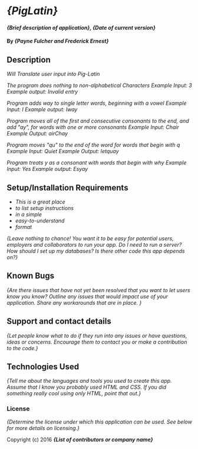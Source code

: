 # _{PigLatin}_

#### _{Brief description of application}, {Date of current version}_

#### By _**{Payne Fulcher and Frederick Ernest}**_

## Description

_Will Translate user input into Pig-Latin_

_The program does nothing to non-alphabetical Characters_
_Example Input: 3_
_Example output: Invalid entry_

_Program adds way to single letter words, beginning with a vowel_
_Example Input: I_
_Example output: Iway_

_Program moves all of the first and consecutive consonants to the end, and add "ay", for words with one or more consonants_
_Example Input: Chair_
_Example Output: airChay_

_Program moves "qu" to the end of the word for words that begin with q_
_Example Input: Quiet_
_Example Output: Ietquay_

_Program treats y as a consonant with words that begin with why_
_Example Input: Yes_
_Example output: Esyay_


## Setup/Installation Requirements

* _This is a great place_
* _to list setup instructions_
* _in a simple_
* _easy-to-understand_
* _format_

_{Leave nothing to chance! You want it to be easy for potential users, employers and collaborators to run your app. Do I need to run a server? How should I set up my databases? Is there other code this app depends on?}_

## Known Bugs

_{Are there issues that have not yet been resolved that you want to let users know you know?  Outline any issues that would impact use of your application.  Share any workarounds that are in place. }_

## Support and contact details

_{Let people know what to do if they run into any issues or have questions, ideas or concerns.  Encourage them to contact you or make a contribution to the code.}_

## Technologies Used

_{Tell me about the languages and tools you used to create this app. Assume that I know you probably used HTML and CSS. If you did something really cool using only HTML, point that out.}_

### License

*{Determine the license under which this application can be used.  See below for more details on licensing.}*

Copyright (c) 2016 **_{List of contributors or company name}_**
